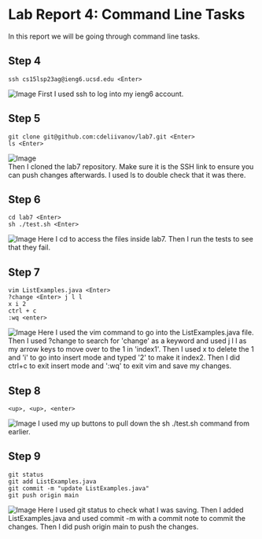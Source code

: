 # Lab Report 4: Command Line Tasks
In this report we will be going through command line tasks.

## Step 4
```ssh cs15lsp23ag@ieng6.ucsd.edu <Enter>```
  
![Image](step-1.png)
First I used ssh to log into my ieng6 account.  

## Step 5
```
git clone git@github.com:cdeliivanov/lab7.git <Enter>
ls <Enter>
```
  
![Image](gitclone.png)  
Then I cloned the lab7 repository. Make sure it is the SSH link to ensure you can push changes afterwards. I used ls to double check that it was there.  
  
## Step 6
```
cd lab7 <Enter>
sh ./test.sh <Enter>
```
  
![Image](step-3.png)
Here I cd to access the files inside lab7. Then I run the tests to see that they fail.
  
## Step 7
```
vim ListExamples.java <Enter>
?change <Enter> j l l
x i 2
ctrl + c
:wq <enter>
```
  
![Image](step-4.png)
Here I used the vim command to go into the ListExamples.java file. Then I used ?change to search for 'change' as a keyword and used j l l as my arrow keys to move over to the 1 in 'index1'. Then I used x to delete the 1 and 'i' to go into insert mode and typed '2' to make it index2. Then I did ctrl+c to exit insert mode and ':wq' to exit vim and save my changes. 
  
## Step 8
```<up>, <up>, <enter>```
  
![Image](step-5.png)
I used my up buttons to pull down the sh ./test.sh command from earlier.
  
## Step 9
```
git status
git add ListExamples.java
git commit -m "update ListExamples.java"
git push origin main
```

![Image](laststep.png)
Here I used git status to check what I was saving. Then I added ListExamples.java and used commit -m with a commit note to commit the changes. Then I did push origin main to push the changes. 

